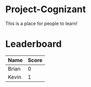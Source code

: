 # Project-Cognizant
This is a place for people to learn!

# Leaderboard
Name   | Score
-------|------
Brian  | 0
Kevin  | 1
